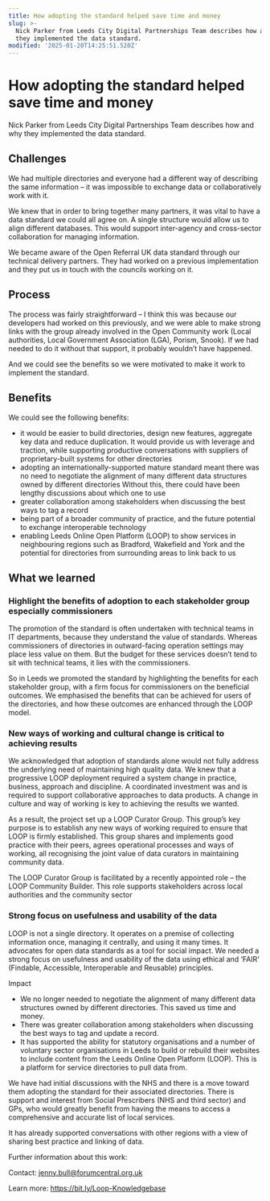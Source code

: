 ```yaml
---
title: How adopting the standard helped save time and money
slug: >-
  Nick Parker from Leeds City Digital Partnerships Team describes how and why
  they implemented the data standard.
modified: '2025-01-20T14:25:51.520Z'
---
```


# How adopting the standard helped save time and money

Nick Parker from Leeds City Digital Partnerships Team describes how and why they implemented the data standard.

## Challenges

We had multiple directories and everyone had a different way of describing the same information – it was impossible to exchange data or collaboratively work with it.

We knew that in order to bring together many partners, it was vital to have a data standard we could all agree on. A single structure would allow us to align different databases. This would support inter-agency and cross-sector collaboration for managing information.

We became aware of the Open Referral UK data standard through our technical delivery partners. They had worked on a previous implementation and they put us in touch with the councils working on it.

## Process

The process was fairly straightforward – I think this was because our developers had worked on this previously, and we were able to make strong links with the group already involved in the Open Community work (Local authorities, Local Government Association (LGA), Porism, Snook). If we had needed to do it without that support, it probably wouldn’t have happened.

And we could see the benefits so we were motivated to make it work to implement the standard.

## Benefits

We could see the following benefits:

- it would be easier to build directories, design new features, aggregate key data and reduce duplication. It would provide us with leverage and traction, while supporting productive conversations with suppliers of proprietary-built systems for other directories
- adopting an internationally-supported mature standard meant there was no need to negotiate the alignment of many different data structures owned by different directories Without this, there could have been lengthy discussions about which one to use
- greater collaboration among stakeholders when discussing the best ways to tag a record
- being part of a broader community of practice, and the future potential to exchange interoperable technology
- enabling Leeds Online Open Platform (LOOP) to show services in neighbouring regions such as Bradford, Wakefield and York and the potential for directories from surrounding areas to link back to us

## What we learned

### Highlight the benefits of adoption to each stakeholder group especially commissioners

The promotion of the standard is often undertaken with technical teams in IT departments, because they understand the value of standards. Whereas commissioners of directories in outward-facing operation settings may place less value on them. But the budget for these services doesn’t tend to sit with technical teams, it lies with the commissioners.

So in Leeds we promoted the standard by highlighting the benefits for each stakeholder group, with a firm focus for commissioners on the beneficial outcomes. We emphasised the benefits that can be achieved for users of the directories, and how these outcomes are enhanced through the LOOP model.

### New ways of working and cultural change is critical to achieving results

We acknowledged that adoption of standards alone would not fully address the underlying need of maintaining high quality data. We knew that a progressive LOOP deployment required a system change in practice, business, approach and discipline. A coordinated investment was and is required to support collaborative approaches to data products. A change in culture and way of working is key to achieving the results we wanted.

As a result, the project set up a LOOP Curator Group. This group’s key purpose is to establish any new ways of working required to ensure that LOOP is firmly established. This group shares and implements good practice with their peers, agrees operational processes and ways of working, all recognising the joint value of data curators in maintaining community data.

The LOOP Curator Group is facilitated by a recently appointed role – the LOOP Community Builder. This role supports stakeholders across local authorities and the community sector

### Strong focus on usefulness and usability of the data

LOOP is not a single directory. It operates on a premise of collecting information once, managing it centrally, and using it many times. It advocates for open data standards as a tool for social impact. We needed a strong focus on usefulness and usability of the data using ethical and ‘FAIR’ (Findable, Accessible, Interoperable and Reusable) principles.

Impact

- We no longer needed to negotiate the alignment of many different data structures owned by different directories. This saved us time and money.
- There was greater collaboration among stakeholders when discussing the best ways to tag and update a record.
- It has supported the ability for statutory organisations and a number of voluntary sector organisations in Leeds to build or rebuild their websites to include content from the Leeds Online Open Platform (LOOP). This is a platform for service directories to pull data from.

We have had initial discussions with the NHS and there is a move toward them adopting the standard for their associated directories. There is support and interest from Social Prescribers (NHS and third sector) and GPs, who would greatly benefit from having the means to access a comprehensive and accurate list of local services.

It has already supported conversations with other regions with a view of sharing best practice and linking of data.

Further information about this work:

Contact: jenny.bull@forumcentral.org.uk

Learn more: https://bit.ly/Loop-Knowledgebase
